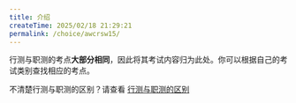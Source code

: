 ```yaml
---
title: 介绍
createTime: 2025/02/18 21:29:21
permalink: /choice/awcrsw15/
---
```


行测与职测的考点**大部分相同**，因此将其考试内容归为此处。你可以根据自己的考试类别查找相应的考点。

不清楚行测与职测的区别？请查看 [行测与职测的区别](/prepare/ezyvvrta/)

